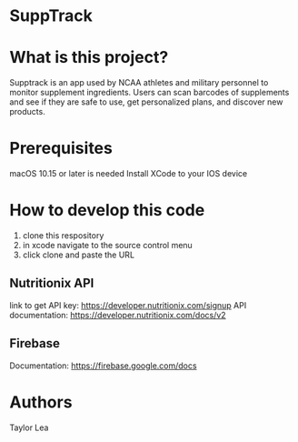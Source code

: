 # SuppTrack

# What is this project?
Supptrack is an app used by NCAA athletes and military personnel to monitor supplement ingredients. Users can scan barcodes of supplements and see if they are safe to use, get personalized plans, and discover new products.

# Prerequisites
macOS 10.15 or later is needed
Install XCode to your IOS device


# How to develop this code
1. clone this respository
2. in xcode navigate to the source control menu
3. click clone and paste the URL

## Nutritionix API
link to get API key: https://developer.nutritionix.com/signup
API documentation: https://developer.nutritionix.com/docs/v2

## Firebase
Documentation: https://firebase.google.com/docs

# Authors
Taylor Lea


